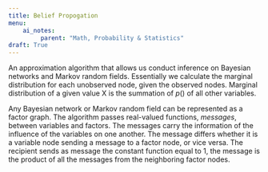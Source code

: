 ```yaml
---
title: Belief Propogation
menu:
    ai_notes:
         parent: "Math, Probability & Statistics"
draft: True
---
```


An approximation algorithm that allows us conduct inference on Bayesian
networks and Markov random fields. Essentially we calculate the marginal
distribution for each unobserved node, given the observed nodes.
Marginal distribution of a given value X is the summation of $p()$ of
all other variables.

Any Bayesian network or Markov random field can be represented as
a factor graph. The algorithm passes real-valued functions, *messages*,
between variables and factors. The messages carry the information of the
influence of the variables on one another. The message differs whether
it is a variable node sending a message to a factor node, or vice versa.
The recipient sends as message the constant function equal to 1, 
the message is the product of all the messages from the neighboring factor nodes. 


